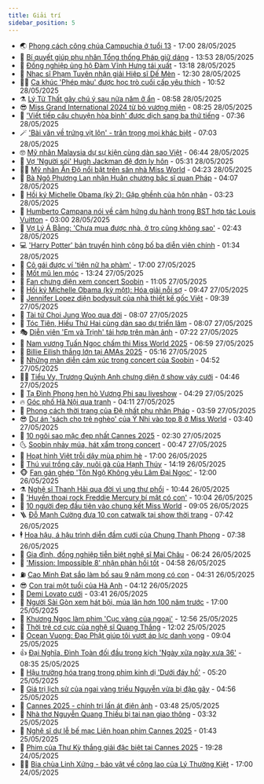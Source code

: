 ```yaml
---
title: Giải trí
sidebar_position: 5
---
```


<!-- vnexpress-giai-tri:START -->
- 🌏 [Phong cách công chúa Campuchia ở tuổi 13](https://vnexpress.net/phong-cach-cong-chua-campuchia-o-tuoi-13-4891648.html) - 17:00 28/05/2025
- 💫 [Bí quyết giúp phu nhân Tổng thống Pháp giữ dáng](https://vnexpress.net/bi-quyet-giup-phu-nhan-tong-thong-phap-giu-dang-4891466.html) - 13:53 28/05/2025
- 🌮 [Đồng nghiệp ủng hộ Đàm Vĩnh Hưng tái xuất](https://vnexpress.net/dong-nghiep-ung-ho-dam-vinh-hung-tai-xuat-4891700.html) - 13:18 28/05/2025
- 🧠 [Nhạc sĩ Phạm Tuyên nhận giải Hiệp sĩ Dế Mèn](https://vnexpress.net/nhac-si-pham-tuyen-nhan-giai-hiep-si-de-men-4891707.html) - 12:30 28/05/2025
- 👨‍🏫 [Ca khúc &#39;Phép màu&#39; được học trò cuối cấp yêu thích](https://vnexpress.net/ca-khuc-phep-mau-duoc-hoc-tro-cuoi-cap-yeu-thich-4890924.html) - 10:52 28/05/2025
- ⚗️ [Lý Tử Thất gây chú ý sau nửa năm ở ẩn](https://vnexpress.net/ly-tu-that-gay-chu-y-sau-nua-nam-o-an-4891619.html) - 08:58 28/05/2025
- 😎 [Miss Grand International 2024 từ bỏ vương miện](https://vnexpress.net/miss-grand-international-2024-tu-bo-vuong-mien-4891574.html) - 08:25 28/05/2025
- 🫣 [&#39;Viết tiếp câu chuyện hòa bình&#39; được dịch sang ba thứ tiếng](https://vnexpress.net/viet-tiep-cau-chuyen-hoa-binh-duoc-dich-sang-ba-thu-tieng-4891478.html) - 07:36 28/05/2025
- 🪄 [&#39;Bài văn về trứng vịt lộn&#39; - trân trọng mọi khác biệt](https://vnexpress.net/bai-van-ve-trung-vit-lon-tran-trong-moi-khac-biet-4891140.html) - 07:03 28/05/2025
- 🤓 [Mỹ nhân Malaysia dự sự kiện cùng dàn sao Việt](https://vnexpress.net/my-nhan-malaysia-du-su-kien-cung-dan-sao-viet-4891459.html) - 06:44 28/05/2025
- 🫶 [Vợ &#39;Người sói&#39; Hugh Jackman đệ đơn ly hôn](https://vnexpress.net/vo-nguoi-soi-hugh-jackman-de-don-ly-hon-4891484.html) - 05:31 28/05/2025
- 🧑‍🏫 [Mỹ nhân Ấn Độ nổi bật trên sân nhà Miss World](https://vnexpress.net/my-nhan-an-do-noi-bat-tren-san-nha-miss-world-4891249.html) - 04:23 28/05/2025
- 🦄 [Bà Ngô Phương Lan nhận Huân chương bậc sĩ quan Pháp](https://vnexpress.net/ba-ngo-phuong-lan-nhan-huan-chuong-bac-si-quan-phap-4891420.html) - 04:07 28/05/2025
- 💫 [Hồi ký Michelle Obama &lpar;kỳ 2&rpar;: Gập ghềnh của hôn nhân](https://vnexpress.net/hoi-ky-michelle-obama-ky-2-gap-ghenh-cua-hon-nhan-4891169.html) - 03:23 28/05/2025
- 🎊 [Humberto Campana nói về cảm hứng du hành trong BST hợp tác Louis Vuitton](https://vnexpress.net/humberto-campana-noi-ve-cam-hung-du-hanh-trong-bst-hop-tac-louis-vuitton-4889293.html) - 03:00 28/05/2025
- 👹 [Vợ Lý Á Bằng: &#39;Chưa mua được nhà, ở trọ cũng không sao&#39;](https://vnexpress.net/vo-ly-a-bang-chua-mua-duoc-nha-o-tro-cung-khong-sao-4891418.html) - 02:43 28/05/2025
- 💻 [&#39;Harry Potter&#39; bản truyền hình công bố ba diễn viên chính](https://vnexpress.net/harry-potter-ban-truyen-hinh-cong-bo-ba-dien-vien-chinh-4891345.html) - 01:34 28/05/2025
- 🤡 [Cô gái được ví &#39;tiên nữ hạ phàm&#39;](https://vnexpress.net/co-gai-duoc-vi-tien-nu-ha-pham-4891181.html) - 17:00 27/05/2025
- 🥰 [Mốt mũ len móc](https://vnexpress.net/mot-mu-len-moc-4890959.html) - 13:24 27/05/2025
- 🚀 [Fan chưng diện xem concert Soobin](https://vnexpress.net/fan-chung-dien-xem-concert-soobin-4891258.html) - 11:05 27/05/2025
- 📝 [Hồi ký Michelle Obama &lpar;kỳ một&rpar;: Hóa giải nỗi sợ](https://vnexpress.net/hoi-ky-michelle-obama-ky-mot-hoa-giai-noi-so-4890886.html) - 09:47 27/05/2025
- 🐲 [Jennifer Lopez diện bodysuit của nhà thiết kế gốc Việt](https://vnexpress.net/jennifer-lopez-dien-bodysuit-cua-nha-thiet-ke-goc-viet-4891198.html) - 09:39 27/05/2025
- 🎃 [Tài tử Choi Jung Woo qua đời](https://vnexpress.net/tai-tu-choi-jung-woo-qua-doi-4891103.html) - 08:07 27/05/2025
- 🤠 [Tóc Tiên, Hiếu Thứ Hai cùng dàn sao dự triển lãm](https://vnexpress.net/toc-tien-hieu-thu-hai-cung-dan-sao-du-trien-lam-4890979.html) - 08:07 27/05/2025
- 🎭 [Diễn viên &#39;Em và Trịnh&#39; tái hợp trên màn ảnh](https://vnexpress.net/dien-vien-em-va-trinh-tai-hop-tren-man-anh-4890710.html) - 07:22 27/05/2025
- 🧰 [Nam vương Tuấn Ngọc chấm thi Miss World 2025](https://vnexpress.net/nam-vuong-tuan-ngoc-cham-thi-miss-world-2025-4889961.html) - 06:59 27/05/2025
- 🦍 [Billie Eilish thắng lớn tại AMAs 2025](https://vnexpress.net/billie-eilish-thang-lon-tai-amas-2025-4890956.html) - 05:16 27/05/2025
- 🌝 [Những màn diễn cảm xúc trong concert của Soobin](https://vnexpress.net/nhung-man-dien-cam-xuc-trong-concert-cua-soobin-4890902.html) - 04:52 27/05/2025
- 🧑‍💻 [Tiểu Vy, Trương Quỳnh Anh chưng diện ở show váy cưới](https://vnexpress.net/tieu-vy-truong-quynh-anh-chung-dien-o-show-vay-cuoi-4891015.html) - 04:46 27/05/2025
- 🥸 [Tạ Đình Phong hẹn hò Vương Phi sau liveshow](https://vnexpress.net/ta-dinh-phong-hen-ho-vuong-phi-sau-liveshow-4890923.html) - 04:29 27/05/2025
- 🔥 [Góc phố Hà Nội qua tranh](https://vnexpress.net/goc-pho-ha-noi-qua-tranh-4890263.html) - 04:11 27/05/2025
- 🐎 [Phong cách thời trang của Đệ nhất phu nhân Pháp](https://vnexpress.net/phong-cach-thoi-trang-cua-de-nhat-phu-nhan-phap-4890696.html) - 03:59 27/05/2025
- 😎 [Dự án &#39;sách cho trẻ nghèo&#39; của Ý Nhi vào top 8 ở Miss World](https://vnexpress.net/du-an-sach-cho-tre-ngheo-cua-y-nhi-vao-top-8-o-miss-world-4890900.html) - 03:40 27/05/2025
- 🦄 [10 ngôi sao mặc đẹp nhất Cannes 2025](https://vnexpress.net/10-ngoi-sao-mac-dep-nhat-cannes-2025-4890582.html) - 02:30 27/05/2025
- 🌜 [Soobin nhảy múa, hát xẩm trong concert](https://vnexpress.net/soobin-nhay-mua-hat-xam-trong-concert-4890850.html) - 00:47 27/05/2025
- 🚦 [Hoạt hình Việt trỗi dậy mùa phim hè](https://vnexpress.net/hoat-hinh-viet-troi-day-mua-phim-he-4885035.html) - 17:00 26/05/2025
- 🧐 [Thú vui trồng cây, nuôi gà của Hạnh Thúy](https://vnexpress.net/thu-vui-trong-cay-nuoi-ga-cua-hanh-thuy-4889611.html) - 14:19 26/05/2025
- 🐵 [Fan gán ghép &#39;Tôn Ngộ Không yêu Lâm Đại Ngọc&#39;](https://vnexpress.net/fan-gan-ghep-ton-ngo-khong-yeu-lam-dai-ngoc-4890649.html) - 12:00 26/05/2025
- ⚗️ [Nghệ sĩ Thanh Hải qua đời vì ung thư phổi](https://vnexpress.net/nghe-si-thanh-hai-qua-doi-vi-ung-thu-phoi-4890764.html) - 10:44 26/05/2025
- 👺 [&#39;Huyền thoại rock Freddie Mercury bí mật có con&#39;](https://vnexpress.net/huyen-thoai-rock-freddie-mercury-bi-mat-co-con-4890517.html) - 10:04 26/05/2025
- 🌊 [10 người đẹp đầu tiên vào chung kết Miss World](https://vnexpress.net/10-nguoi-dep-dau-tien-vao-chung-ket-miss-world-4890088.html) - 09:05 26/05/2025
- 🪜 [Đỗ Mạnh Cường đưa 10 con catwalk tại show thời trang](https://vnexpress.net/do-manh-cuong-dua-10-con-catwalk-tai-show-thoi-trang-4890557.html) - 07:42 26/05/2025
- 🕴 [Hoa hậu, á hậu trình diễn đầm cưới của Chung Thanh Phong](https://vnexpress.net/hoa-hau-a-hau-trinh-dien-dam-cuoi-cua-chung-thanh-phong-4890494.html) - 07:38 26/05/2025
- 💃 [Gia đình, đồng nghiệp tiễn biệt nghệ sĩ Mai Châu](https://vnexpress.net/gia-dinh-dong-nghiep-tien-biet-nghe-si-mai-chau-4890580.html) - 06:24 26/05/2025
- 🦄 [&#39;Mission: Impossible 8&#39; nhận phản hồi tốt](https://vnexpress.net/mission-impossible-8-nhan-phan-hoi-tot-4890434.html) - 04:58 26/05/2025
- ⛽️ [Cao Minh Đạt sắp làm bố sau 9 năm mong có con](https://vnexpress.net/cao-minh-dat-sap-lam-bo-sau-9-nam-mong-co-con-4890483.html) - 04:31 26/05/2025
- 😎 [Con trai một tuổi của Hà Anh](https://vnexpress.net/con-trai-mot-tuoi-cua-ha-anh-4888595.html) - 04:12 26/05/2025
- 🌊 [Demi Lovato cưới](https://vnexpress.net/demi-lovato-cuoi-4890433.html) - 03:41 26/05/2025
- 🐲 [Người Sài Gòn xem hát bội, múa lân hơn 100 năm trước](https://vnexpress.net/nguoi-sai-gon-xem-hat-boi-mua-lan-hon-100-nam-truoc-4890204.html) - 17:00 25/05/2025
- 💂 [Khương Ngọc làm phim &#39;Cục vàng của ngoại&#39;](https://vnexpress.net/khuong-ngoc-lam-phim-cuc-vang-cua-ngoai-4890290.html) - 12:56 25/05/2025
- 🙉 [Thời trẻ cơ cực của nghệ sĩ Quang Thắng](https://vnexpress.net/thoi-tre-co-cuc-cua-nghe-si-quang-thang-4887744.html) - 12:02 25/05/2025
- 💪 [Ocean Vuong: Đạo Phật giúp tôi vượt áp lực danh vọng](https://vnexpress.net/ocean-vuong-dao-phat-giup-toi-vuot-ap-luc-danh-vong-4887882.html) - 09:04 25/05/2025
- 👍 [Đại Nghĩa, Đình Toàn đối đầu trong kịch &#39;Ngày xửa ngày xưa 36&#39;](https://vnexpress.net/dai-nghia-dinh-toan-doi-dau-trong-kich-ngay-xua-ngay-xua-36-4890266.html) - 08:35 25/05/2025
- 💪 [Hậu trường hóa trang trong phim kinh dị &#39;Dưới đáy hồ&#39;](https://vnexpress.net/hau-truong-hoa-trang-trong-phim-kinh-di-duoi-day-ho-4890234.html) - 05:20 25/05/2025
- 💄 [Giá trị lịch sử của ngai vàng triều Nguyễn vừa bị đập gãy](https://vnexpress.net/gia-tri-lich-su-cua-ngai-vang-trieu-nguyen-vua-bi-dap-gay-4890228.html) - 04:56 25/05/2025
- 🦩 [Cannes 2025 - chính trị lấn át điện ảnh](https://vnexpress.net/cannes-2025-chinh-tri-lan-at-dien-anh-4890193.html) - 03:48 25/05/2025
- 🥸 [Nhà thơ Nguyễn Quang Thiều bị tai nạn giao thông](https://vnexpress.net/nha-tho-nguyen-quang-thieu-bi-tai-nan-giao-thong-4890226.html) - 03:32 25/05/2025
- 🧰 [Nghệ sĩ dự lễ bế mạc Liên hoan phim Cannes 2025](https://vnexpress.net/nghe-si-du-le-be-mac-lien-hoan-phim-cannes-2025-4890189.html) - 01:43 25/05/2025
- 💼 [Phim của Thư Kỳ thắng giải đặc biệt tại Cannes 2025](https://vnexpress.net/phim-cua-thu-ky-thang-giai-dac-biet-tai-cannes-2025-4890007.html) - 19:28 24/05/2025
- 🧑‍💻 [Bia chùa Linh Xứng - bảo vật về công lao của Lý Thường Kiệt](https://vnexpress.net/bia-chua-linh-xung-bao-vat-ve-cong-lao-cua-ly-thuong-kiet-4889771.html) - 17:00 24/05/2025<!-- vnexpress-giai-tri:END -->
